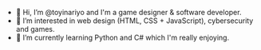 - 👋 Hi, I’m @toyinariyo and I'm a game designer & software developer. 
- 👀 I’m interested in web design (HTML, CSS + JavaScript), cybersecurity and games.
- 🌱 I’m currently learning Python and C# which I'm really enjoying. 

<!---
toyinariyo/toyinariyo is a ✨ special ✨ repository because its `README.md` (this file) appears on your GitHub profile.
You can click the Preview link to take a look at your changes.
--->
